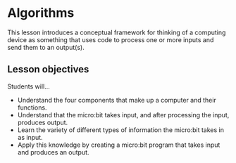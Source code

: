 # Algorithms

This lesson introduces a conceptual framework for thinking of a computing device as something that uses code to process one or more inputs and send them to an output(s).

## Lesson objectives
Students will...

* Understand the four components that make up a computer and their functions.
* Understand that the micro:bit takes input, and after processing the input, produces output.
* Learn the variety of different types of information the micro:bit takes in as input.
* Apply this knowledge by creating a micro:bit program that takes input and produces an output.
